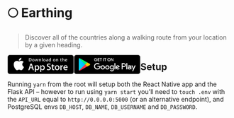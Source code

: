 # 🌕 Earthing

> Discover all of the countries along a walking route from your location by a given heading.

<img src="media/apple.png" width="150" align="left" alt="Apple Store" />
<img src="media/google.png" width="150" align="left" alt="Google Store" />

## Setup

Running `yarn` from the root will setup both the React Native app and the Flask API &ndash; however to run using `yarn start` you'll need to `touch .env` with the `API_URL` equal to `http://0.0.0.0:5000` (or an alternative endpoint), and PostgreSQL envs `DB_HOST`, `DB_NAME`, `DB_USERNAME` and `DB_PASSWORD`.
